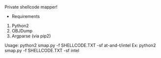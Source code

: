 Private shellcode mapper!

* Requirements

1. Python2
2. OBJDump
3. Argparse (via pip2)

Usage: python2 smap.py -f SHELLCODE.TXT -sf at-and-t/intel
Ex: python2 smap.py -f SHELLCODE.TXT -sf intel
